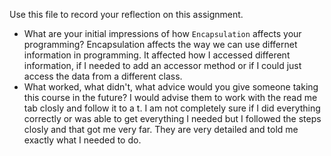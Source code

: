 Use this file to record your reflection on this assignment.

- What are your initial impressions of how `Encapsulation` affects your programming?
    Encapsulation affects the way we can use differnet information in programming. It affected how I accessed different information, if I needed to add an accessor method or if I could just access the data from a different class. 
- What worked, what didn't, what advice would you give someone taking this course in the future?
I would advise them to work with the read me tab closly and follow it to a t. I am not completely sure if I did everything correctly or was able to get everything I needed but I followed the steps closly and that got me very far. They are very detailed and told me exactly what I needed to do. 
